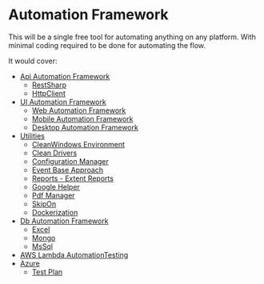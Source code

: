 # Automation Framework
This will be a single free tool for automating anything on any platform.
With minimal coding required to be done for automating the flow.

It would cover:
- [Api Automation Framework](https://github.com/pravinkdubey/automation_document/blob/main/Api%20Automation%20Framework.md)
  - [RestSharp]()
  - [HttpClient]()
- [UI Automation Framework]()
   - [Web Automation Framework](https://github.com/pravinkdubey/automation_document/blob/main/Web%20Automation%20Framework.md)
   - [Mobile Automation Framework](https://github.com/pravinkdubey/automation_document/blob/main/Mobile%20Automation%20Framework.md)
   - [Desktop Automation Framework](https://github.com/pravinkdubey/automation_document/blob/main/Desktop%20Automation%20Framework.md)
- [Utilities](https://github.com/pravinkdubey/automation_document/blob/main/Utilities.md)
  - [CleanWindows Environment]()
  - [Clean Drivers]()
  - [Configuration Manager]()
  - [Event Base Approach]()
  - [Reports - Extent Reports]()
  - [Google Helper]()
  - [Pdf Manager]()
  - [SkipOn]()
  - [Dockerization]()
- [Db Automation Framework]()
  - [Excel]()
  - [Mongo]()
  - [MsSql]()
- [AWS Lambda AutomationTesting]()
- [Azure]()
  - [Test Plan]()
